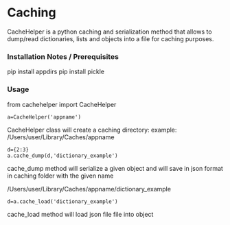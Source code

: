 # Caching

CacheHelper is a python caching and serialization method that allows to dump/read dictionaries, lists and objects into a file
for caching purposes.

### Installation Notes / Prerequisites
   pip install appdirs
   pip install pickle

### Usage
from  cachehelper import CacheHelper
```
a=CacheHelper('appname')
```
CacheHelper class will create a caching directory: example: /Users/user/Library/Caches/appname
```
d={2:3}
a.cache_dump(d,'dictionary_example')
```
cache_dump method will serialize a given object and will save in json format in caching folder with  the given name
 
 /Users/user/Library/Caches/appname/dictionary_example

```
d=a.cache_load('dictionary_example')
```
cache_load method will load json file file into object

